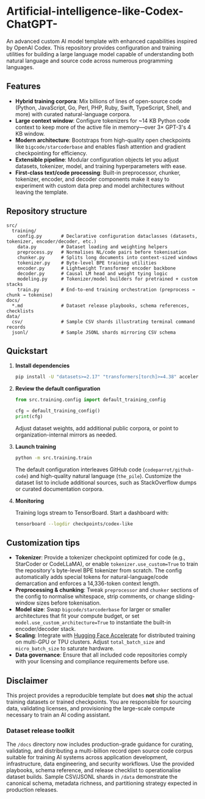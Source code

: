 # Artificial-intelligence-like-Codex-ChatGPT-

An advanced custom AI model template with enhanced capabilities inspired by OpenAI Codex. This repository provides configuration and training utilities for building a large language model capable of understanding both natural language and source code across numerous programming languages.

## Features

- **Hybrid training corpora**: Mix billions of lines of open-source code (Python, JavaScript, Go, Perl, PHP, Ruby, Swift, TypeScript, Shell, and more) with curated natural-language corpora.
- **Large context window**: Configure tokenizers for ~14 KB Python code context to keep more of the active file in memory—over 3× GPT-3's 4 KB window.
- **Modern architecture**: Bootstraps from high-quality open checkpoints like `bigcode/starcoderbase` and enables flash attention and gradient checkpointing for efficiency.
- **Extensible pipeline**: Modular configuration objects let you adjust datasets, tokenizer, model, and training hyperparameters with ease.
- **First-class text/code processing**: Built-in preprocessor, chunker, tokenizer, encoder, and decoder components make it easy to experiment with custom data prep and model architectures without leaving the template.

## Repository structure

```
src/
  training/
    config.py       # Declarative configuration dataclasses (datasets, tokenizer, encoder/decoder, etc.)
    data.py         # Dataset loading and weighting helpers
    preprocess.py   # Normalises NL/code pairs before tokenisation
    chunker.py      # Splits long documents into context-sized windows
    tokenizer.py    # Byte-level BPE training utilities
    encoder.py      # Lightweight Transformer encoder backbone
    decoder.py      # Causal LM head and weight tying logic
    modeling.py     # Tokenizer/model builders for pretrained + custom stacks
    train.py        # End-to-end training orchestration (preprocess → chunk → tokenise)
docs/
  *.md              # Dataset release playbooks, schema references, checklists
data/
  csv/              # Sample CSV shards illustrating terminal command records
  jsonl/            # Sample JSONL shards mirroring CSV schema
```

## Quickstart

1. **Install dependencies**

   ```bash
   pip install -U "datasets>=2.17" "transformers[torch]>=4.38" accelerate tensorboard
   ```

2. **Review the default configuration**

   ```python
   from src.training.config import default_training_config

   cfg = default_training_config()
   print(cfg)
   ```

   Adjust dataset weights, add additional public corpora, or point to organization-internal mirrors as needed.

3. **Launch training**

   ```bash
   python -m src.training.train
   ```

   The default configuration interleaves GitHub code (`codeparrot/github-code`) and high-quality natural language (`the_pile`). Customize the dataset list to include additional sources, such as StackOverflow dumps or curated documentation corpora.

4. **Monitoring**

   Training logs stream to TensorBoard. Start a dashboard with:

   ```bash
   tensorboard --logdir checkpoints/codex-like
   ```

## Customization tips

- **Tokenizer**: Provide a tokenizer checkpoint optimized for code (e.g., StarCoder or CodeLLaMA), or enable `tokenizer.use_custom=True` to train the repository's byte-level BPE tokenizer from scratch. The config automatically adds special tokens for natural-language/code demarcation and enforces a 14,336-token context length.
- **Preprocessing & chunking**: Tweak `preprocessor` and `chunker` sections of the config to normalise whitespace, strip comments, or change sliding-window sizes before tokenisation.
- **Model size**: Swap `bigcode/starcoderbase` for larger or smaller architectures that fit your compute budget, or set `model.use_custom_architecture=True` to instantiate the built-in encoder/decoder stack.
- **Scaling**: Integrate with [Hugging Face Accelerate](https://github.com/huggingface/accelerate) for distributed training on multi-GPU or TPU clusters. Adjust `total_batch_size` and `micro_batch_size` to saturate hardware.
- **Data governance**: Ensure that all included code repositories comply with your licensing and compliance requirements before use.

## Disclaimer

This project provides a reproducible template but does **not** ship the actual training datasets or trained checkpoints. You are responsible for sourcing data, validating licenses, and provisioning the large-scale compute necessary to train an AI coding assistant.

### Dataset release toolkit

The `/docs` directory now includes production-grade guidance for curating, validating, and distributing a multi-billion record open source code corpus suitable for training AI systems across application development, infrastructure, data engineering, and security workflows. Use the provided playbooks, schema reference, and release checklist to operationalise dataset builds. Sample CSV/JSONL shards in `/data` demonstrate the canonical schema, metadata richness, and partitioning strategy expected in production releases.
